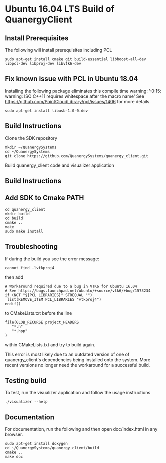 # Ubuntu 16.04 LTS Build of QuanergyClient

## Install Prerequisites
The following will install prerequisites including PCL 

```
sudo apt-get install cmake git build-essential libboost-all-dev libpcl-dev libproj-dev libvtk6-dev
```
## Fix known issue with PCL in Ubuntu 18.04
Installing the following package eliminates this compile time warning:
'<command-line>:0:15: warning: ISO C++11 requires whitespace after the macro name'
See https://github.com/PointCloudLibrary/pcl/issues/1406 for more details.
```
sudo apt-get install libusb-1.0-0.dev
```
## Build Instructions
Clone the SDK repository

```
mkdir ~/QuanergySystems
cd ~/QuanergySystems
git clone https://github.com/QuanergySystems/quanergy_client.git
```
Build quanergy_client code and visualizer application

## Build Instructions
## Add SDK to Cmake PATH

```
cd quanergy_client
mkdir build
cd build
cmake ..
make
sudo make install
```

## Troubleshooting
If during the build you see the error message:
```
cannot find -lvtkproj4
```
then add
```
# Workaround required due to a bug in VTK6 for Ubuntu 16.04
# See https://bugs.launchpad.net/ubuntu/+source/vtk6/+bug/1573234
if (NOT "${PCL_LIBRARIES}" STREQUAL "")
 list(REMOVE_ITEM PCL_LIBRARIES "vtkproj4")
endif()
```
to CMakeLists.txt before the line
```
file(GLOB_RECURSE project_HEADERS
   "*.h"
   "*.hpp"
)
```
within CMakeLists.txt and try to build again.

This error is most likely due to an outdated version of one of quanergy_client's dependencies being installed onto the system. More recent versions no longer need the workaround for a successful build.

## Testing build
To test, run the visualizer application and follow the usage instructions

```
./visualizer --help
```
## Documentation
For documentation, run the following and then open doc/index.html in any browser.

```
sudo apt-get install doxygen
cd ~/QuanergySystems/quanergy_client/build
cmake ..
make doc
```
